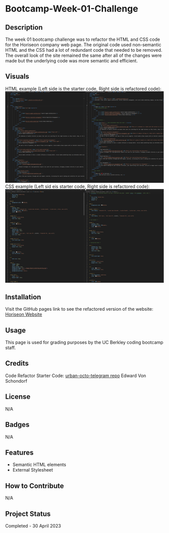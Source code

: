 # Bootcamp-Week-01-Challenge

## Description

The week 01 bootcamp challenge was to refactor the HTML and CSS code for the Horiseon company web page. The original code used non-semantic HTML and the CSS had a lot of redundant code that needed to be removed. The overall look of the site remained the same after all of the changes were made but the underlying code was more semantic and efficient.

## Visuals

HTML example (Left side is the starter code, Right side is refactored code):
![HTML Example](./assets/images/readme-img-html.jpg)
CSS example (Left sid eis starter code, Right side is refactored code):
![CSS Example](./assets/images/readme-img-css.jpg)

## Installation

Visit the GitHub pages link to see the refactored version of the website: [Horiseon Website](https://torvec.github.io/challenge_1_HoriSEOn_refactor/)

## Usage

This page is used for grading purposes by the UC Berkley coding bootcamp staff.

## Credits

Code Refactor Starter Code: [urban-octo-telegram repo](https://github.com/coding-boot-camp/urban-octo-telegram)
Edward Von Schondorf

## License

N/A

## Badges

N/A

## Features

- Semantic HTML elements
- External Stylesheet

## How to Contribute

N/A

## Project Status

Completed - 30 April 2023